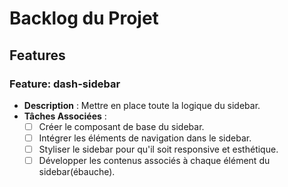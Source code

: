 # Backlog du Projet

## Features

### Feature: dash-sidebar
- **Description** : Mettre en place toute la logique du sidebar.
- **Tâches Associées** :
    - [ ] Créer le composant de base du sidebar.
    - [ ] Intégrer les éléments de navigation dans le sidebar.
    - [ ] Styliser le sidebar pour qu'il soit responsive et esthétique.
    - [ ] Développer les contenus associés à chaque élément du sidebar(ébauche).

